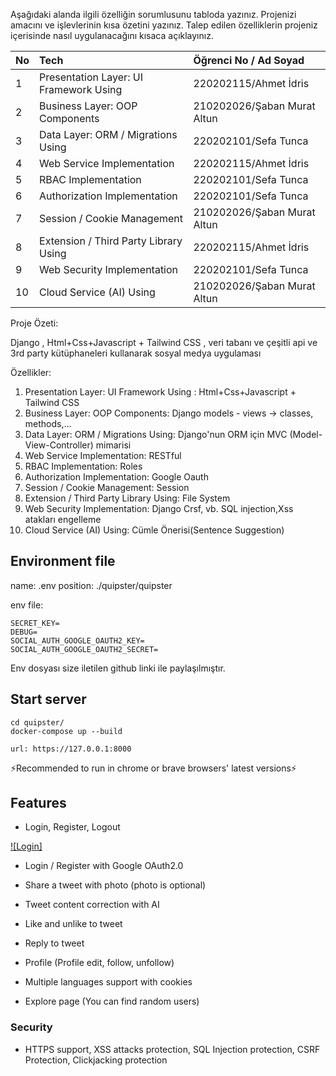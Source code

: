 Aşağıdaki alanda ilgili özelliğin sorumlusunu tabloda yazınız.  Projenizi amacını ve işlevlerinin kısa özetini yazınız. Talep edilen özelliklerin projeniz içerisinde nasıl uygulanacağını kısaca açıklayınız.

|No|Tech|Öğrenci No / Ad  Soyad|
| :- | :- | :- |
|1|Presentation Layer: UI Framework Using |220202115/Ahmet İdris|
|2|Business Layer: OOP Components|210202026/Şaban Murat Altun|
|3|Data Layer: ORM / Migrations Using|220202101/Sefa Tunca|
|4|Web Service Implementation|220202115/Ahmet İdris|
|5|RBAC Implementation|220202101/Sefa Tunca|
|6|Authorization Implementation|220202101/Sefa Tunca|
|7|Session / Cookie Management|210202026/Şaban Murat Altun|
|8|Extension / Third Party Library Using|220202115/Ahmet İdris|
|9|Web Security Implementation|220202101/Sefa Tunca|
|10|Cloud Service (AI) Using|210202026/Şaban Murat Altun|



Proje Özeti: 

Django , Html+Css+Javascript + Tailwind CSS , veri tabanı ve çeşitli api ve 3rd party kütüphaneleri kullanarak sosyal medya uygulaması


Özellikler:

1. Presentation Layer: UI Framework Using : Html+Css+Javascript + Tailwind CSS
1. Business Layer: OOP Components: Django models - views -> classes, methods,…
1. Data Layer: ORM / Migrations Using: Django'nun ORM için MVC (Model-View-Controller) mimarisi
1. Web Service Implementation: RESTful
1. RBAC Implementation: Roles
1. Authorization Implementation: Google Oauth
1. Session / Cookie Management: Session
1. Extension / Third Party Library Using: File System
1. Web Security Implementation: Django Crsf, vb. SQL injection,Xss atakları engelleme
1. Cloud Service (AI) Using: Cümle Önerisi(Sentence Suggestion)

## Environment file

name: .env
position: ./quipster/quipster

env file:
```
SECRET_KEY=
DEBUG=
SOCIAL_AUTH_GOOGLE_OAUTH2_KEY=
SOCIAL_AUTH_GOOGLE_OAUTH2_SECRET=
```

Env dosyası size iletilen github linki ile paylaşılmıştır.

## Start server

```
cd quipster/
docker-compose up --build

url: https://127.0.0.1:8000
```

⚡Recommended to run in chrome or brave browsers' latest versions⚡

## Features

* Login, Register, Logout

[![Login]](https://github.com/Bakwein/web_proje/assets/101413263/66211506-6121-462c-8b7b-64383d38bc2a)

* Login / Register with Google OAuth2.0

* Share a tweet with photo (photo is optional)

* Tweet content correction with AI
* Like and unlike to tweet
* Reply to tweet

* Profile (Profile edit, follow, unfollow)

* Multiple languages support with cookies

* Explore page (You can find random users)

### Security
* HTTPS support, XSS attacks protection, SQL Injection protection, CSRF Protection, Clickjacking protection
